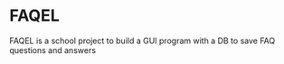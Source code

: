 # FAQEL
FAQEL is a school project to build a GUI program with a DB to save FAQ questions and answers
